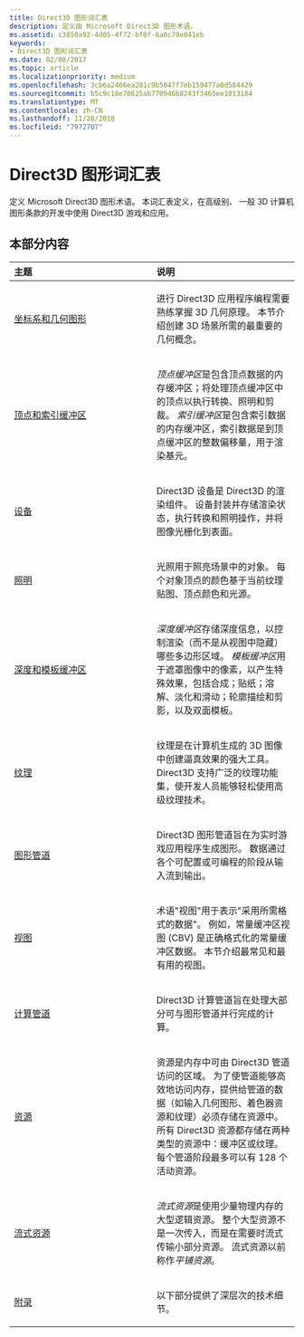 ```yaml
---
title: Direct3D 图形词汇表
description: 定义由 Microsoft Direct3D 图形术语。
ms.assetid: c3850a92-4d05-4f72-bf0f-6a0c79e841eb
keywords:
- Direct3D 图形词汇表
ms.date: 02/08/2017
ms.topic: article
ms.localizationpriority: medium
ms.openlocfilehash: 3cb6a2466ea201c9b5047f7eb159477a0d584429
ms.sourcegitcommit: b5c9c18e70625ab770946b8243f3465ee1013184
ms.translationtype: MT
ms.contentlocale: zh-CN
ms.lasthandoff: 11/28/2018
ms.locfileid: "7972707"
---
```

# <a name="direct3d-graphics-glossary"></a>Direct3D 图形词汇表


定义 Microsoft Direct3D 图形术语。 本词汇表定义，在高级别、 一般 3D 计算机图形条款的开发中使用 Direct3D 游戏和应用。

## <a name="span-idin-this-sectionspanin-this-section"></a><span id="in-this-section"></span>本部分内容


<table>
<colgroup>
<col width="50%" />
<col width="50%" />
</colgroup>
<thead>
<tr class="header">
<th align="left">主题</th>
<th align="left">说明</th>
</tr>
</thead>
<tbody>
<tr class="odd">
<td align="left"><p><a href="coordinate-systems-and-geometry.md">坐标系和几何图形</a></p></td>
<td align="left"><p>进行 Direct3D 应用程序编程需要熟练掌握 3D 几何原理。 本节介绍创建 3D 场景所需的最重要的几何概念。</p></td>
</tr>
<tr class="even">
<td align="left"><p><a href="vertex-and-index-buffers.md">顶点和索引缓冲区</a></p></td>
<td align="left"><p><em>顶点缓冲区</em>是包含顶点数据的内存缓冲区；将处理顶点缓冲区中的顶点以执行转换、照明和剪裁。 <em>索引缓冲区</em>是包含索引数据的内存缓冲区，索引数据是到顶点缓冲区的整数偏移量，用于渲染基元。</p></td>
</tr>
<tr class="odd">
<td align="left"><p><a href="devices.md">设备</a></p></td>
<td align="left"><p>Direct3D 设备是 Direct3D 的渲染组件。 设备封装并存储渲染状态，执行转换和照明操作，并将图像光栅化到表面。</p></td>
</tr>
<tr class="even">
<td align="left"><p><a href="lights-and-materials.md">照明</a></p></td>
<td align="left"><p>光照用于照亮场景中的对象。 每个对象顶点的颜色基于当前纹理贴图、顶点颜色和光源。</p></td>
</tr>
<tr class="odd">
<td align="left"><p><a href="depth-and-stencil-buffers.md">深度和模板缓冲区</a></p></td>
<td align="left"><p><em>深度缓冲区</em>存储深度信息，以控制渲染（而不是从视图中隐藏）哪些多边形区域。 <em>模板缓冲区</em>用于遮罩图像中的像素，以产生特殊效果，包括合成；贴纸；溶解、淡化和滑动；轮廓描绘和剪影，以及双面模板。</p></td>
</tr>
<tr class="even">
<td align="left"><p><a href="textures.md">纹理</a></p></td>
<td align="left"><p>纹理是在计算机生成的 3D 图像中创建逼真效果的强大工具。 Direct3D 支持广泛的纹理功能集，使开发人员能够轻松使用高级纹理技术。</p></td>
</tr>
<tr class="odd">
<td align="left"><p><a href="graphics-pipeline.md">图形管道</a></p></td>
<td align="left"><p>Direct3D 图形管道旨在为实时游戏应用程序生成图形。 数据通过各个可配置或可编程的阶段从输入流到输出。</p></td>
</tr>
<tr class="even">
<td align="left"><p><a href="views.md">视图</a></p></td>
<td align="left"><p>术语&quot;视图&quot;用于表示&quot;采用所需格式的数据&quot;。 例如，常量缓冲区视图 (CBV) 是正确格式化的常量缓冲区数据。 本节介绍最常见和最有用的视图。</p></td>
</tr>
<tr class="odd">
<td align="left"><p><a href="compute-pipeline.md">计算管道</a></p></td>
<td align="left"><p>Direct3D 计算管道旨在处理大部分可与图形管道并行完成的计算。</p></td>
</tr>
<tr class="even">
<td align="left"><p><a href="resources.md">资源</a></p></td>
<td align="left"><p>资源是内存中可由 Direct3D 管道访问的区域。 为了使管道能够高效地访问内存，提供给管道的数据（如输入几何图形、着色器资源和纹理）必须存储在资源中。 所有 Direct3D 资源都存储在两种类型的资源中：缓冲区或纹理。 每个管道阶段最多可以有 128 个活动资源。</p></td>
</tr>
<tr class="odd">
<td align="left"><p><a href="streaming-resources.md">流式资源</a></p></td>
<td align="left"><p><em>流式资源</em>是使用少量物理内存的大型逻辑资源。 整个大型资源不是一次传入，而是在需要时流式传输小部分资源。 流式资源以前称作<em>平铺资源</em>。</p></td>
</tr>
<tr class="even">
<td align="left"><p><a href="appendix.md">附录</a></p></td>
<td align="left"><p>以下部分提供了深层次的技术细节。</p></td>
</tr>
</tbody>
</table>

 

 

 
